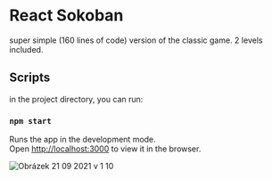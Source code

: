 # React Sokoban
super simple (160 lines of code) version of the classic game. 2 levels included.

## Scripts

in the project directory, you can run:

### `npm start`

Runs the app in the development mode.\
Open [http://localhost:3000](http://localhost:3000) to view it in the browser.

![Obrázek 21 09 2021 v 1 10](https://user-images.githubusercontent.com/90913755/134088353-8d3160f4-874b-4a01-9a83-57b4c71628a1.jpg)
